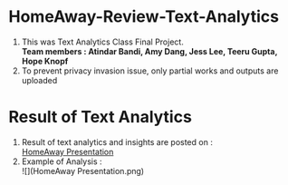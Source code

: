 # HomeAway-Review-Text-Analytics
1. This was Text Analytics Class Final Project.</br>
**Team members : Atindar Bandi, Amy Dang, Jess Lee, Teeru Gupta, Hope Knopf**</br>
2. To prevent privacy invasion issue, only partial works and outputs are uploaded

# Result of Text Analytics
1. Result of text analytics and insights are posted on :<br/>
[HomeAway Presentation](https://drive.google.com/file/d/19FZ5ndScv2PgrBaNOQ5dFD1CbQkvB_AE/view?usp=sharing)
2. Example of Analysis :</br>
![](HomeAway Presentation.png)
